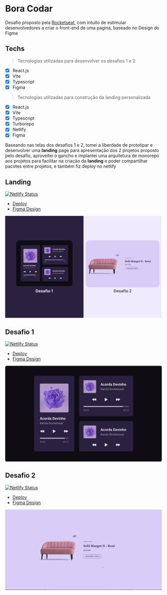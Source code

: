 # Bora Codar

Desafio proposto pela [Rocketseat](https://rocketseat.com.br), com intuito de estimular desenvolvedores a criar o front-end de uma pagina, baseado no Design do Figma

## Techs

> Tecnologias utilizadas para desenvolver os desafios 1 e 2

- [x] React.js
- [x] Vite
- [x] Typescript
- [x] Figma

> Tecnologias utilizadas para construção da landing personalizada
- [x] React.js
- [x] Vite
- [x] Typescript
- [x] Turborepo
- [x] Netlify
- [x] Figma

Baseando nas telas dos desafios 1 e 2, tomei a liberdade de prototipar e desenvolver uma **landing** page para apresentação dos 2 projetos proposto pelo desafio,
aproveitei o gancho e implantei uma arquitetura de monorepo aos projetos para facilitar na criação da **landing** e poder compartilhar pacotes entre projetos, e também fiz deploy no netlify 

## Landing

[![Netlify Status](https://api.netlify.com/api/v1/badges/2db796aa-7f74-4ecf-b7a2-6b033e15cfab/deploy-status)](https://app.netlify.com/sites/bora-codar/deploys)
- [Deploy](https://bora-codar.netlify.app/)
- [Figma Design](https://www.figma.com/file/UsXLcRmkscUuVVJO11ss6L/BoraCodar?t=Ml56hHub9noVukOE-6)

![Landing Imagem](./docs/images/landing.png)

## Desafio 1

[![Netlify Status](https://api.netlify.com/api/v1/badges/0cf22fe3-eec2-4360-bb16-ac0ed5ae9b1e/deploy-status)](https://app.netlify.com/sites/bora-codar-desafio-1/deploys)
- [Deploy](https://bora-codar-desafio-1.netlify.app/)
- [Figma Design](<https://www.figma.com/file/SBL6HoKR1pHR8J31r5pxYf/%23boraCodar---Desafio-1-(Community)?node-id=0%3A1&t=7YeTIqViJ8KqjfHn-1>)

![Desafio 1 Imagem](./docs/images/desafio-1.png)

## Desafio 2

[![Netlify Status](https://api.netlify.com/api/v1/badges/622816ad-c4b1-4d72-b26e-4dbd95fc3345/deploy-status)](https://app.netlify.com/sites/bora-codar-desafio-2/deploys)
- [Deploy](https://bora-codar-desafio-2.netlify.app/)
- [Figma Design](<https://www.figma.com/file/edmgH5sSRH7PpuedV9qsso/%23boraCodar---Desafio-2-(Community)?node-id=0%3A1&t=iimTqeYxn2ioS5I5-1>)

![Desafio 2 Imagem](./docs/images/desafio-2.png)
